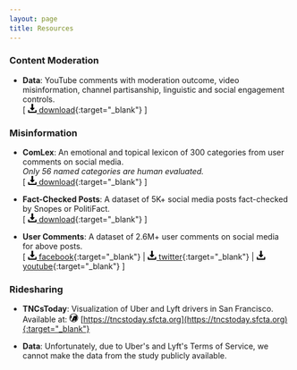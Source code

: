```yaml
---
layout: page
title: Resources
---
```


### Content Moderation

* **Data**: YouTube comments with moderation outcome, video misinformation, channel partisanship, linguistic and social engagement controls.  
\[ [<img src="../images/icons/download.svg" width="16"> download](youtube_comments.csv){:target="_blank"} \]

### Misinformation

* **ComLex**: An emotional and topical lexicon of 300 categories from user comments on social media.  
*Only 56 named categories are human evaluated.*  
\[ [<img src="../images/icons/download.svg" width="16"> download](ComLex.csv){:target="_blank"} \]

* **Fact-Checked Posts**: A dataset of 5K+ social media posts fact-checked by Snopes or PolitiFact.  
\[ [<img src="../images/icons/download.svg" width="16"> download](factchecks.csv){:target="_blank"} \]

* **User Comments**: A dataset of 2.6M+ user comments on social media for above posts.  
\[ [<img src="../images/icons/download.svg" width="16"> facebook](comments/facebook.bz2){:target="_blank"} | [<img src="../images/icons/download.svg" width="16"> twitter](comments/twitter.bz2){:target="_blank"} | [<img src="../images/icons/download.svg" width="16"> youtube](comments/youtube.bz2){:target="_blank"} \]

### Ridesharing

* **TNCsToday**: Visualization of Uber and Lyft drivers in San Francisco.  
Available at: <img src="../images/logos/sfcta.jpg" width="16"> [https://tncstoday.sfcta.org](https://tncstoday.sfcta.org){:target="_blank"}

* **Data**: Unfortunately, due to Uber's and Lyft's Terms of Service, we cannot make the data from the study publicly available.
